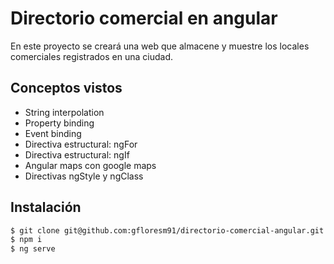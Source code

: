 # Directorio comercial en angular

En este proyecto se creará una web que almacene y muestre los locales comerciales registrados en una ciudad.

## Conceptos vistos

- String interpolation
- Property binding
- Event binding
- Directiva estructural: ngFor
- Directiva estructural: ngIf
- Angular maps con google maps
- Directivas ngStyle y ngClass

## Instalación

```bash
$ git clone git@github.com:gfloresm91/directorio-comercial-angular.git
$ npm i
$ ng serve
```
